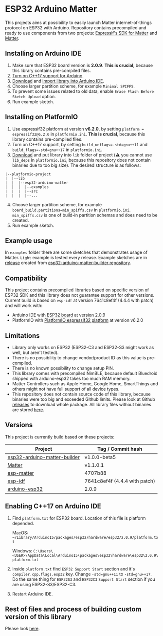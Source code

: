 # ESP32 Arduino Matter
This projects aims at possibility to easily launch Matter internet-of-things protocol on ESP32 with Arduino. Repository contains precompiled and ready to use components from two projects: [Espressif's SDK for Matter](https://github.com/espressif/esp-matter) and [Matter](https://github.com/project-chip/connectedhomeip).

## Installing on Arduino IDE
1. Make sure that ESP32 board version is **2.0.9**. **This is crucial**, because this library contains pre-compiled files.
2. [Turn on C++17 support for Arduino](#enabling-c17-on-arduino-ide).
3. [Download](https://github.com/Yacubane/esp32-arduino-matter/releases) and [import library into Arduino IDE](https://docs.arduino.cc/software/ide-v1/tutorials/installing-libraries).
4. Choose larger partition scheme, for example `Minimal SPIFFS`.
5. To prevent some issues related to old data, enable `Erase Flash Before Sketch Upload` option.
6. Run example sketch.

## Installing on PlatformIO
1. Use espressif32 platform at version **v6.2.0**, by setting `platform = espressif32@6.2.0` in `platformio.ini`. **This is crucial**, because this library contains pre-compiled files.
2. Turn on C++17 support, by setting `build_unflags=-std=gnu++11` and `build_flags=-std=gnu++17` in `platformio.ini`.
3. [Download](https://github.com/Yacubane/esp32-arduino-matter/releases) and put library into `lib` folder of project (:warning: you cannot use `lib_deps` in `platformio.ini`, because this repository does not contain binaries due to too big size). The desired structure is as follows:
```
|--platformio-project
|  |--lib
|  |  |--esp32-arduino-matter
|  |  |  |--examples
|  |  |  |--src
|  |  |  |--...
```
4. Choose larger partition scheme, for example `board_build.partitions=min_spiffs.csv` in `platformio.ini`. `min_spiffs.csv` is one of build-in partition schemas and does need to be created.
5. Run example sketch.

## Example usage
In `examples` folder there are some sketches that demonstrates usage of Matter. `Light` example is tested every release. Example sketches are in [release](https://github.com/Yacubane/esp32-arduino-matter/releases) created from [esp32-arduino-matter-builder repository](https://github.com/Yacubane/esp32-arduino-matter-builder/tree/master/lib_files/examples).

## Compatibility
This project contains precompiled libraries based on specific version of ESP32 SDK and this library does not guarantee support for other versions. Current build is based on `esp-idf` at version 7641c8ef4f (4.4.4 with patch) and will work with:
* Arduino IDE with [ESP32 board](https://github.com/espressif/arduino-esp32) at version 2.0.9
* PlatformIO with [PlatformIO espressif32 platform](https://github.com/platformio/platform-espressif32) at version v6.2.0

## Limitations
* Library only works on ESP32 (ESP32-C3 and ESP32-S3 might work as well, but aren't tested).
* There is no possibility to change vendor/product ID as this value is pre-compiled.
* There is no known possibility to change setup PIN.
* This library comes with precompiled NimBLE, because default Bluedroid shipped with arduino-esp32 takes too much RAM memory.
* Matter Controllers such as Apple Home, Google Home, SmartThings and others might not have full support of all device types.
* This repository does not contain source code of this library, because binaries were too big and exceeded Github limits. Please look at Github [releases](https://github.com/Yacubane/esp32-arduino-matter/releases) to download whole package. All library files without binaries are stored [here](https://github.com/Yacubane/esp32-arduino-matter-builder).

## Versions
This project is currently build based on these projects:

| Project       | Tag / Commit hash |
| ------------- | ------------- |
| [esp32-arduino-matter-builder](https://github.com/Yacubane/esp32-arduino-matter-builder) | v1.0.0-beta5 |
| [Matter](https://github.com/project-chip/connectedhomeip) | v1.1.0.1 |
| [esp-matter](https://github.com/espressif/esp-matter) | 4707b88 |
| [esp-idf](https://github.com/espressif/esp-idf) | 7641c8ef4f (4.4.4 with patch) |
| [arduino-esp32](https://github.com/espressif/arduino-esp32) | 2.0.9 |

## Enabling C++17 on Arduino IDE
1. Find `platform.txt` for ESP32 board. Location of this file is platform depended.

    MacOS: `~/Library/Arduino15/packages/esp32/hardware/esp32/2.0.9/platform.txt`

    Windows: `C:\Users\<USER>\AppData\Local\Arduino15\packages\esp32\hardware\esp32\2.0.9\platform.txt`

2. Inside `platform.txt` find `ESP32 Support Start` section and it's `compiler.cpp.flags.esp32` key. Change `-std=gnu++11` to `-std=gnu++17`. Do the same thing for `ESP32S3` and `ESP32C3` `Support Start` section if you are using ESP32-S3/ESP32-C3.

3. Restart Arduino IDE.

## Rest of files and process of building custom version of this library
Please look [here](https://github.com/Yacubane/esp32-arduino-matter-builder).
